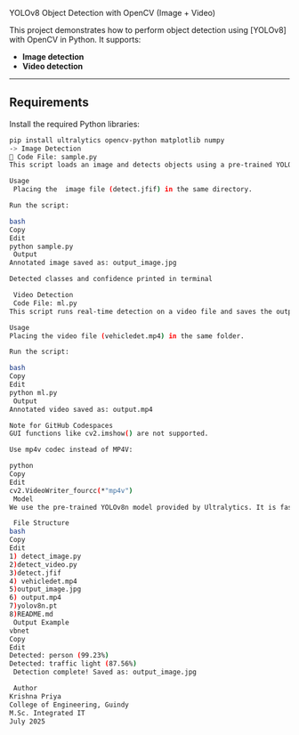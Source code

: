 YOLOv8 Object Detection with OpenCV (Image + Video)

This project demonstrates how to perform object detection using [YOLOv8] with OpenCV in Python. It supports:

- **Image detection**
- **Video detection**

---

##  Requirements

Install the required Python libraries:

```bash
pip install ultralytics opencv-python matplotlib numpy
-> Image Detection
🔧 Code File: sample.py
This script loads an image and detects objects using a pre-trained YOLOv8n model.

Usage
 Placing the  image file (detect.jfif) in the same directory.

Run the script:

bash
Copy
Edit
python sample.py
 Output
Annotated image saved as: output_image.jpg

Detected classes and confidence printed in terminal

 Video Detection
 Code File: ml.py
This script runs real-time detection on a video file and saves the output video with bounding boxes.

Usage
Placing the video file (vehicledet.mp4) in the same folder.

Run the script:

bash
Copy
Edit
python ml.py
 Output
Annotated video saved as: output.mp4

Note for GitHub Codespaces
GUI functions like cv2.imshow() are not supported.

Use mp4v codec instead of MP4V:

python
Copy
Edit
cv2.VideoWriter_fourcc(*"mp4v")
 Model
We use the pre-trained YOLOv8n model provided by Ultralytics. It is fast and ideal for real-time inference.

 File Structure
bash
Copy
Edit
1) detect_image.py       
2)detect_video.py      
3)detect.jfif          
4) vehicledet.mp4        
5)output_image.jpg    
6) output.mp4            
7)yolov8n.pt           
8)README.md            
 Output Example
vbnet
Copy
Edit
Detected: person (99.23%)
Detected: traffic light (87.56%)
 Detection complete! Saved as: output_image.jpg

 Author
Krishna Priya
College of Engineering, Guindy
M.Sc. Integrated IT
July 2025

